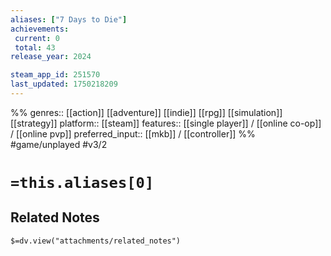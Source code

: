 ```yaml
---
aliases: ["7 Days to Die"]
achievements:
 current: 0
 total: 43
release_year: 2024

steam_app_id: 251570
last_updated: 1750218209
---
```

%%
genres:: [[action]] [[adventure]] [[indie]] [[rpg]] [[simulation]] [[strategy]]
platform:: [[steam]]
features:: [[single player]] / [[online co-op]] / [[online pvp]]
preferred_input:: [[mkb]] / [[controller]]
%%
#game/unplayed
#v3/2

# `=this.aliases[0]`
## Related Notes
`$=dv.view("attachments/related_notes")`